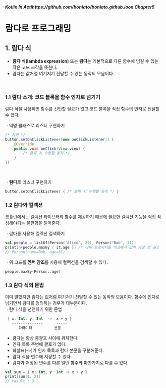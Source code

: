 ##### Kotlin In Actihttps://github.com/boniato/boniato.github.ioon Chapter5
# 람다로 프로그래밍

## 1. 람다 식

* **람다 식(lambda expression)** 또는 **람다**는 기본적으로 다른 함수에 넘길 수 있는 작은 코드 조각을 뜻한다.
* 람다는 값처럼 여기저기 전달할 수 있는 동작의 모음이다.
<br>

### 1.1 람다 소개: 코드 블록을 함수 인자로 넘기기
람다 식을 사용하면 함수를 선언할 필요가 없고 코드 블록을 직접 함수의 인자로 전달할 수 있다.
<br>

ㆍ익명 클래스로 리스너 구현하기
```java
/* 자바 */
button.setOnClickListener(new onClickListener() {
    @Override
    public void onClick(View view) {
        /* 클릭 시 수행할 동작 */
    }
})
```
<br>

ㆍ**람다**로 리스너 구현하기
```kotlin
button.setOnClickListener { /* 클릭 시 수행할 동작 */ }
```

### 1.2 람다와 컬렉션
코틀린에서는 컬렉션 라이브러리 함수를 제공하기 때문에 필요한 컬렉션 기능을 직접 작성해야되는 불편함을 덜어준다.

ㆍ람다를 사용해 컬렉션 검색하기

```kotlin
val people = listOf(Person("Alice", 29), Person("Bob", 31))
println(people.maxBy { it.age }) /* 나이 프로퍼티를 비교해서 값이 가장 큰 원소 찾기 */
// Person(name=Bob, age=31)
```

ㆍ위 코드를 **멤버 참조**를 사용해 컬렉션을 검색할 수 있다.
```kotlin
people.maxBy(Person::age)
```

### 1.3 람다 식의 문법
이미 말했지만 람다는 값처럼 여기저기 전달할 수 있는 동작의 모음이다. 함수에 인자로 넘기면서 람다를 정의하는 경우가 대부분이다.
<br>
ㆍ람다 식을 선언하기 위한 문법
```kotlin
 { x: Int, y: Int  ->  x + y }
   --------------      -----
      파라미터          본문
```
* 람다는 항상 중괄호 사이에 위치한다.
* 인자 목록 주변에 괄호가 없다.
* 화살표(->)가 인자 목록과 람다 본문을 구분해준다.
* 람다 식을 변수에 저장할 수 있다.
* 람다가 저장된 변수를 다른 일반 함수와 마찬가지로 다룰 수 있다.
```kotlin
val sum = { x: Int, y: Int -> x + y }
print(sun(1, 2))
// result : 3
```
